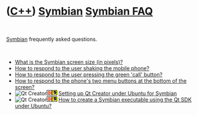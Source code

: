 



 

 

 

 

 

([C++](Cpp.md)) [Symbian](CppSymbian.md) [Symbian FAQ](CppSymbianFaq.htm)
===========================================================================

 

[Symbian](CppSymbian.md) frequently asked questions.

 

-   [What is the Symbian screen size (in
    pixels)?](CppSymbianScreenSize.md)
-   [How to respond to the user shaking the mobile
    phone?](CppSymbianRespondToShake.md)
-   [How to respond to the user pressing the green 'call'
    button?](CppSymbianRespondToCallButton.md)
-   [How to respond to the phone's two menu buttons at the bottom of the
    screen?](CppSymbianRespondToPhoneMenuButton.md)
-   ![Qt
    Creator](PicQtCreator.png)![Ubuntu](PicUbuntu.png)![Symbian](PicSymbian.png)
    [Setting up Qt Creator under Ubuntu for
    Symbian](CppSettingUpQtCreatorUbuntuSymbian.md)
-   ![Qt
    Creator](PicQtCreator.png)![Ubuntu](PicUbuntu.png)![Symbian](PicSymbian.png)
    [How to create a Symbian executable using the Qt SDK under
    Ubuntu?](CppCreateSymbianExecutableQtSdkUbuntu.md)

 

 

 

 

 





 



